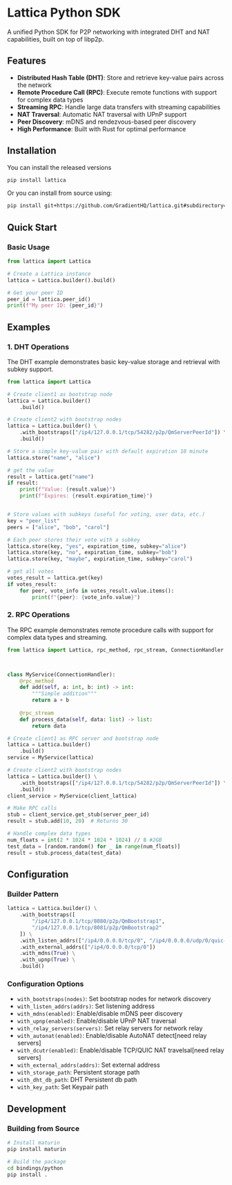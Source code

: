 # Lattica Python SDK

A unified Python SDK for P2P networking with integrated DHT and NAT capabilities, built on top of libp2p.

## Features

- **Distributed Hash Table (DHT)**: Store and retrieve key-value pairs across the network
- **Remote Procedure Call (RPC)**: Execute remote functions with support for complex data types
- **Streaming RPC**: Handle large data transfers with streaming capabilities
- **NAT Traversal**: Automatic NAT traversal with UPnP support
- **Peer Discovery**: mDNS and rendezvous-based peer discovery
- **High Performance**: Built with Rust for optimal performance

## Installation
You can install the released versions
```bash
pip install lattica
```
Or you can install from source using:
```bash
pip install git+https://github.com/GradientHQ/lattica.git#subdirectory=bindings/python
```

## Quick Start
### Basic Usage

```python
from lattica import Lattica

# Create a Lattica instance
lattica = Lattica.builder().build()

# Get your peer ID
peer_id = lattica.peer_id()
print(f"My peer ID: {peer_id}")
```

## Examples

### 1. DHT Operations

The DHT example demonstrates basic key-value storage and retrieval with subkey support.

```python
from lattica import Lattica

# Create client1 as bootstrap node
lattica = Lattica.builder()
    .build()

# Create client2 with bootstrap nodes
lattica = Lattica.builder() \
    .with_bootstraps(["/ip4/127.0.0.1/tcp/54282/p2p/QmServerPeerId"]) \
    .build()

# Store a simple key-value pair with default expiration 10 minute
lattica.store("name", "alice")

# get the value
result = lattica.get("name")
if result:
    print(f"Value: {result.value}")
    print(f"Expires: {result.expiration_time}")


# Store values with subkeys (useful for voting, user data, etc.)
key = "peer_list"
peers = ["alice", "bob", "carol"]

# Each peer stores their vote with a subkey
lattica.store(key, "yes", expiration_time, subkey="alice")
lattica.store(key, "no", expiration_time, subkey="bob")
lattica.store(key, "maybe", expiration_time, subkey="carol")

# get all votes
votes_result = lattica.get(key)
if votes_result:
    for peer, vote_info in votes_result.value.items():
        print(f"{peer}: {vote_info.value}")
```

### 2. RPC Operations

The RPC example demonstrates remote procedure calls with support for complex data types and streaming.

```python
from lattica import Lattica, rpc_method, rpc_stream, ConnectionHandler



class MyService(ConnectionHandler):
    @rpc_method
    def add(self, a: int, b: int) -> int:
        """Simple addition"""
        return a + b
    
    @rpc_stream
    def process_data(self, data: list) -> list:
        return data

# Create client1 as RPC server and bootstrap node
lattica = Lattica.builder()
    .build()
service = MyService(lattica)

# Create client2 with bootstrap nodes
lattica = Lattica.builder() \
    .with_bootstraps(["/ip4/127.0.0.1/tcp/54282/p2p/QmServerPeerId"]) \
    .build()
client_service = MyService(client_lattica)

# Make RPC calls
stub = client_service.get_stub(server_peer_id)
result = stub.add(10, 20)  # Returns 30

# Handle complex data types
num_floats = int(2 * 1024 * 1024 * 1024) // 8 #2GB
test_data = [random.random() for _ in range(num_floats)]
result = stub.process_data(test_data)

```

## Configuration

### Builder Pattern

```python
lattica = Lattica.builder() \
    .with_bootstraps([
        "/ip4/127.0.0.1/tcp/8080/p2p/QmBootstrap1",
        "/ip4/127.0.0.1/tcp/8081/p2p/QmBootstrap2"
    ]) \
    .with_listen_addrs(["/ip4/0.0.0.0/tcp/0", "/ip4/0.0.0.0/udp/0/quic-v1"])
    .with_external_addrs(["/ip4/0.0.0.0/tcp/0"])
    .with_mdns(True) \
    .with_upnp(True) \
    .build()
```

### Configuration Options

- `with_bootstraps(nodes)`: Set bootstrap nodes for network discovery
- `with_listen_addrs(addrs)`: Set listening address
- `with_mdns(enabled)`: Enable/disable mDNS peer discovery
- `with_upnp(enabled)`: Enable/disable UPnP NAT traversal
- `with_relay_servers(servers)`: Set relay servers for network relay
- `with_autonat(enabled)`: Enable/disable AutoNAT detect[need relay servers]
- `with_dcutr(enabled)`: Enable/disable TCP/QUIC NAT travelsal[need relay servers]
- `with_external_addrs(addrs)`: Set external address
- `with_storage_path`: Persistent storage path
- `with_dht_db_path`: DHT Persistent db path
- `with_key_path`: Set Keypair path

## Development

### Building from Source

```bash
# Install maturin
pip install maturin

# Build the package
cd bindings/python
pip install .
```
